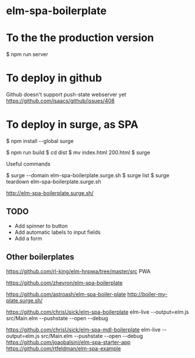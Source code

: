 # elm-spa-boilerplate




# To the the production version

$ npm run server

# To deploy in github

Github doesn't support push-state webserver yet https://github.com/isaacs/github/issues/408

# To deploy in surge, as SPA

$ npm install --global surge

$ npm run build
$ cd dist
$ mv index.html 200.html
$ surge

Useful commands

$ surge --domain elm-spa-boilerplate.surge.sh
$ surge list
$ surge teardown elm-spa-boilerplate.surge.sh


http://elm-spa-boilerplate.surge.sh/

## TODO

- Add spinner to button
- Add automatic labels to input fields
- Add a form

## Other boilerplates

https://github.com/rl-king/elm-hnpwa/tree/master/src
    PWA

https://github.com/zhevron/elm-spa-boilerplate

https://github.com/astroash/elm-spa-boiler-plate
    http://boiler-my-plate.surge.sh/

https://github.com/chrisUsick/elm-spa-boilerplate
    elm-live --output=elm.js src/Main.elm --pushstate --open --debug

https://github.com/chrisUsick/elm-spa-mdl-boilerplate
    elm-live --output=elm.js src/Main.elm --pushstate --open --debug
https://github.com/joaobalsini/elm-spa-starter-app
https://github.com/rtfeldman/elm-spa-example
